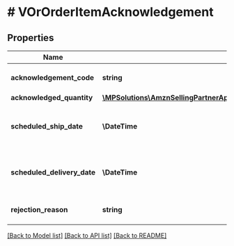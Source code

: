# # VOrOrderItemAcknowledgement

## Properties

Name | Type | Description | Notes
------------ | ------------- | ------------- | -------------
**acknowledgement_code** | **string** | This indicates the acknowledgement code. |
**acknowledged_quantity** | [**\MPSolutions\AmznSellingPartnerApi\Models\VendorOrders\VOrItemQuantity**](VOrItemQuantity.md) |  |
**scheduled_ship_date** | **\DateTime** | Estimated ship date per line item. Must be in ISO-8601 date/time format. | [optional]
**scheduled_delivery_date** | **\DateTime** | Estimated delivery date per line item. Must be in ISO-8601 date/time format. | [optional]
**rejection_reason** | **string** | Indicates the reason for rejection. | [optional]

[[Back to Model list]](../../README.md#models) [[Back to API list]](../../README.md#endpoints) [[Back to README]](../../README.md)
